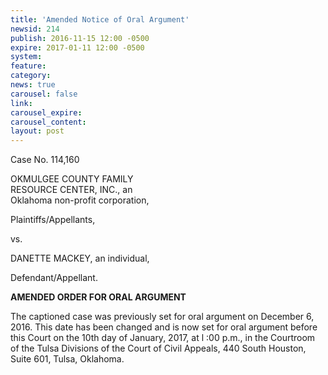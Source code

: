 ```yaml
---
title: 'Amended Notice of Oral Argument'
newsid: 214
publish: 2016-11-15 12:00 -0500
expire: 2017-01-11 12:00 -0500
system: 
feature: 
category: 
news: true
carousel: false
link: 
carousel_expire: 
carousel_content: 
layout: post
---
```

<p>Case No. 114,160</p>
<p>OKMULGEE COUNTY FAMILY<br>
RESOURCE CENTER, INC., an<br>
Oklahoma non-profit corporation,</p>
<p>Plaintiffs/Appellants,</p>
<p>vs.</p>
<p>DANETTE MACKEY, an individual,</p>
<p>Defendant/Appellant.</p>
<p><strong>AMENDED ORDER FOR ORAL ARGUMENT</strong></p>
<p>The captioned case was previously set for oral argument on December 6, 2016. This date has been changed and is now set for oral argument before this Court on the 10th day of January, 2017, at l :00 p.m., in the Courtroom of the Tulsa Divisions of the Court of Civil Appeals, 440 South Houston, Suite 601, Tulsa, Oklahoma.</p>